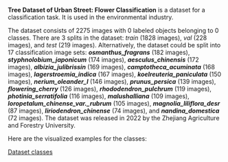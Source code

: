 **Tree Dataset of Urban Street: Flower Classification** is a dataset for a classification task. It is used in the environmental industry. 

The dataset consists of 2275 images with 0 labeled objects belonging to 0 classes. There are 3 splits in the dataset: *train* (1828 images), *val* (228 images), and *test* (219 images). Alternatively, the dataset could be split into 17 classification image sets: ***osmanthus_fragrans*** (182 images), ***styphnolobium_japonicum*** (174 images), ***aesculus_chinensis*** (172 images), ***albizia_julibrissin*** (169 images), ***camptotheca_acuminata*** (168 images), ***lagerstroemia_indica*** (167 images), ***koelreuteria_paniculata*** (150 images), ***nerium_oleander_l*** (146 images), ***prunus_persica*** (139 images), ***flowering_cherry*** (126 images), ***rhododendron_pulchrum*** (119 images), ***photinia_serratifolia*** (116 images), ***malushalliana*** (109 images), ***loropetalum_chinense_var._rubrum*** (105 images), ***magnolia_liliflora_desr*** (87 images), ***liriodendron_chinense*** (74 images), and ***nandina_domestica*** (72 images). The dataset was released in 2022 by the Zhejiang Agriculture and Forestry University.

Here are the visualized examples for the classes:

[Dataset classes](https://github.com/dataset-ninja/urban-street-flower/raw/main/visualizations/classes_preview.webm)
